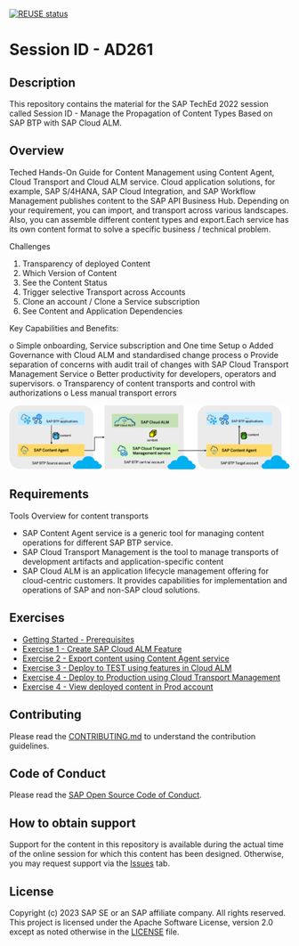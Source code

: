 [![REUSE status](https://api.reuse.software/badge/github.com/SAP-samples/teched2023-AD261)](https://api.reuse.software/info/github.com/SAP-samples/teched2023-AD261)

# Session ID - AD261

## Description

This repository contains the material for the SAP TechEd 2022 session called Session ID - Manage the Propagation of Content Types Based on SAP BTP with SAP Cloud ALM.  

## Overview

Teched Hands-On Guide for Content Management using Content Agent, Cloud Transport and Cloud ALM service.
Cloud application solutions, for example, SAP S/4HANA, SAP Cloud Integration, and SAP Workflow Management publishes content to the SAP API Business Hub. Depending on your requirement, you can import, and transport across various landscapes. Also, you can assemble different content types and export.Each service has its own content format to solve a specific business / technical problem. 

Challenges 
1.	Transparency of deployed Content
2.	Which Version of Content 
3.	See the Content Status
4.	Trigger selective Transport across Accounts
5.	Clone an account / Clone a Service subscription 
6.	See Content and Application Dependencies 

Key Capabilities and Benefits: 

o	Simple onboarding, Service subscription and One time Setup
o	Added Governance with Cloud ALM and standardised change process
o	Provide separation of concerns with audit trail of changes with SAP Cloud Transport Management Service 
o	Better productivity for developers, operators and supervisors.
o	Transparency of content transports and control with authorizations
o	Less manual transport errors


![Overview](exercises/ex0/images/Overview.png)

## Requirements

Tools Overview for content transports 
 - SAP Content Agent service is a generic tool for managing content operations for different SAP BTP service.
 - SAP Cloud Transport Management is the tool to manage transports of development artifacts and application-specific content
 - SAP Cloud ALM is an application lifecycle management offering for cloud-centric customers. It provides capabilities for implementation and operations of SAP and non-SAP cloud solutions. 

## Exercises

- [Getting Started - Prerequisites](exercises/ex0/)
- [Exercise 1 - Create SAP Cloud ALM Feature](exercises/ex1/)
- [Exercise 2 - Export content using Content Agent service](exercises/ex2/)
- [Exercise 3 - Deploy to TEST using features in Cloud ALM](exercises/ex3/)
- [Exercise 4 - Deploy to Production using Cloud Transport Management](exercises/ex4/)
- [Exercise 4 - View deployed content in Prod account](exercises/ex5/)  


## Contributing
Please read the [CONTRIBUTING.md](./CONTRIBUTING.md) to understand the contribution guidelines.

## Code of Conduct
Please read the [SAP Open Source Code of Conduct](https://github.com/SAP-samples/.github/blob/main/CODE_OF_CONDUCT.md).

## How to obtain support

Support for the content in this repository is available during the actual time of the online session for which this content has been designed. Otherwise, you may request support via the [Issues](../../issues) tab.

## License
Copyright (c) 2023 SAP SE or an SAP affiliate company. All rights reserved. This project is licensed under the Apache Software License, version 2.0 except as noted otherwise in the [LICENSE](LICENSES/Apache-2.0.txt) file.
